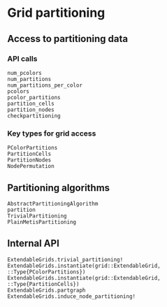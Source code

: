 # Grid partitioning


## Access to partitioning data

### API calls
```@docs
num_pcolors
num_partitions
num_partitions_per_color
pcolors
pcolor_partitions
partition_cells
partition_nodes
checkpartitioning
```

### Key types for grid access
```@docs
PColorPartitions 
PartitionCells
PartitionNodes
NodePermutation
```

## Partitioning algorithms
```@docs
AbstractPartitioningAlgorithm
partition
TrivialPartitioning
PlainMetisPartitioning
```



## Internal API
```@docs
ExtendableGrids.trivial_partitioning!
ExtendableGrids.instantiate(grid::ExtendableGrid, ::Type{PColorPartitions})
ExtendableGrids.instantiate(grid::ExtendableGrid, ::Type{PartitionCells})
ExtendableGrids.partgraph
ExtendableGrids.induce_node_partitioning!
```

